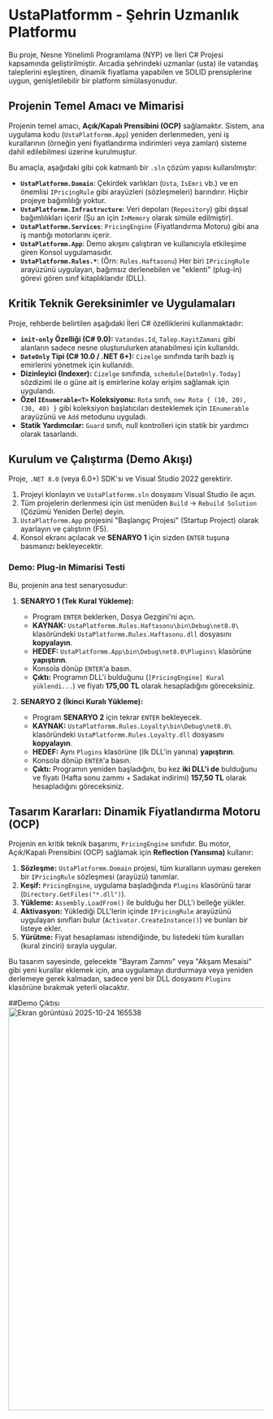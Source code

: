 # UstaPlatformm - Şehrin Uzmanlık Platformu

Bu proje, Nesne Yönelimli Programlama (NYP) ve İleri C# Projesi kapsamında geliştirilmiştir. Arcadia şehrindeki uzmanlar (usta) ile vatandaş taleplerini eşleştiren, dinamik fiyatlama yapabilen ve SOLID prensiplerine uygun, genişletilebilir bir platform simülasyonudur.

## Projenin Temel Amacı ve Mimarisi

Projenin temel amacı, **Açık/Kapalı Prensibini (OCP)** sağlamaktır. Sistem, ana uygulama kodu (`UstaPlatformm.App`) yeniden derlenmeden, yeni iş kurallarının (örneğin yeni fiyatlandırma indirimleri veya zamları) sisteme dahil edilebilmesi üzerine kurulmuştur.

Bu amaçla, aşağıdaki gibi çok katmanlı bir `.sln` çözüm yapısı kullanılmıştır:

* **`UstaPlatformm.Domain`**: Çekirdek varlıkları (`Usta`, `IsEmri` vb.) ve en önemlisi `IPricingRule` gibi arayüzleri (sözleşmeleri) barındırır. Hiçbir projeye bağımlılığı yoktur.
* **`UstaPlatformm.Infrastructure`**: Veri depoları (`Repository`) gibi dışsal bağımlılıkları içerir (Şu an için `InMemory` olarak simüle edilmiştir).
* **`UstaPlatformm.Services`**: `PricingEngine` (Fiyatlandırma Motoru) gibi ana iş mantığı motorlarını içerir.
* **`UstaPlatformm.App`**: Demo akışını çalıştıran ve kullanıcıyla etkileşime giren Konsol uygulamasıdır.
* **`UstaPlatformm.Rules.*`**: (Örn: `Rules.Haftasonu`) Her biri `IPricingRule` arayüzünü uygulayan, bağımsız derlenebilen ve "eklenti" (plug-in) görevi gören sınıf kitaplıklarıdır (DLL).

## Kritik Teknik Gereksinimler ve Uygulamaları

Proje, rehberde belirtilen aşağıdaki İleri C# özelliklerini kullanmaktadır:

* **`init-only` Özelliği (C# 9.0):** `Vatandas.Id`, `Talep.KayitZamani` gibi alanların sadece nesne oluşturulurken atanabilmesi için kullanıldı.
* **`DateOnly` Tipi (C# 10.0 / .NET 6+):** `Cizelge` sınıfında tarih bazlı iş emirlerini yönetmek için kullanıldı.
* **Dizinleyici (Indexer):** `Cizelge` sınıfında, `schedule[DateOnly.Today]` sözdizimi ile o güne ait iş emirlerine kolay erişim sağlamak için uygulandı.
* **Özel `IEnumerable<T>` Koleksiyonu:** `Rota` sınıfı, `new Rota { (10, 20), (30, 40) }` gibi koleksiyon başlatıcıları desteklemek için `IEnumerable` arayüzünü ve `Add` metodunu uyguladı.
* **Statik Yardımcılar:** `Guard` sınıfı, null kontrolleri için statik bir yardımcı olarak tasarlandı.

## Kurulum ve Çalıştırma (Demo Akışı)

Proje, `.NET 8.0` (veya 6.0+) SDK'sı ve Visual Studio 2022 gerektirir.

1.  Projeyi klonlayın ve `UstaPlatformm.sln` dosyasını Visual Studio ile açın.
2.  Tüm projelerin derlenmesi için üst menüden `Build` -> `Rebuild Solution` (Çözümü Yeniden Derle) deyin.
3.  `UstaPlatformm.App` projesini "Başlangıç Projesi" (Startup Project) olarak ayarlayın ve çalıştırın (F5).
4.  Konsol ekranı açılacak ve **SENARYO 1** için sizden `ENTER` tuşuna basmanızı bekleyecektir.

### Demo: Plug-in Mimarisi Testi

Bu, projenin ana test senaryosudur:

1.  **SENARYO 1 (Tek Kural Yükleme):**
    * Program `ENTER` beklerken, Dosya Gezgini'ni açın.
    * **KAYNAK:** `UstaPlatformm.Rules.Haftasonu\bin\Debug\net8.0\` klasöründeki `UstaPlatformm.Rules.Haftasonu.dll` dosyasını **kopyalayın**.
    * **HEDEF:** `UstaPlatformm.App\bin\Debug\net8.0\Plugins\` klasörüne **yapıştırın**.
    * Konsola dönüp `ENTER`'a basın.
    * **Çıktı:** Programın DLL'i bulduğunu (`[PricingEngine] Kural yüklendi...`) ve fiyatı **175,00 TL** olarak hesapladığını göreceksiniz.

2.  **SENARYO 2 (İkinci Kuralı Yükleme):**
    * Program **SENARYO 2** için tekrar `ENTER` bekleyecek.
    * **KAYNAK:** `UstaPlatformm.Rules.Loyalty\bin\Debug\net8.0\` klasöründeki `UstaPlatformm.Rules.Loyalty.dll` dosyasını **kopyalayın**.
    * **HEDEF:** Aynı `Plugins` klasörüne (ilk DLL'in yanına) **yapıştırın**.
    * Konsola dönüp `ENTER`'a basın.
    * **Çıktı:** Programın yeniden başladığını, bu kez **iki DLL'i de** bulduğunu ve fiyatı (Hafta sonu zammı + Sadakat indirimi) **157,50 TL** olarak hesapladığını göreceksiniz.

## Tasarım Kararları: Dinamik Fiyatlandırma Motoru (OCP)

Projenin en kritik teknik başarımı, `PricingEngine` sınıfıdır. Bu motor, Açık/Kapalı Prensibini (OCP) sağlamak için **Reflection (Yansıma)** kullanır:

1.  **Sözleşme:** `UstaPlatformm.Domain` projesi, tüm kuralların uyması gereken bir `IPricingRule` sözleşmesi (arayüzü) tanımlar.
2.  **Keşif:** `PricingEngine`, uygulama başladığında `Plugins` klasörünü tarar (`Directory.GetFiles("*.dll")`).
3.  **Yükleme:** `Assembly.LoadFrom()` ile bulduğu her DLL'i belleğe yükler.
4.  **Aktivasyon:** Yüklediği DLL'lerin içinde `IPricingRule` arayüzünü uygulayan sınıfları bulur (`Activator.CreateInstance()`) ve bunları bir listeye ekler.
5.  **Yürütme:** Fiyat hesaplaması istendiğinde, bu listedeki tüm kuralları (kural zinciri) sırayla uygular.

Bu tasarım sayesinde, gelecekte "Bayram Zammı" veya "Akşam Mesaisi" gibi yeni kurallar eklemek için, ana uygulamayı durdurmaya veya yeniden derlemeye gerek kalmadan, sadece yeni bir DLL dosyasını `Plugins` klasörüne bırakmak yeterli olacaktır.

##Demo Çıktısı
<img width="956" height="794" alt="Ekran görüntüsü 2025-10-24 165538" src="https://github.com/user-attachments/assets/4b7368ee-c87a-4e09-9643-bed84a4a3390" />

